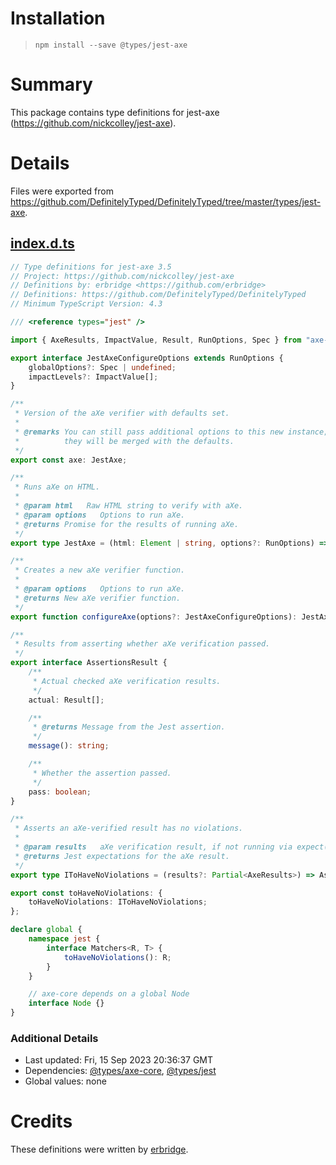 # Installation
> `npm install --save @types/jest-axe`

# Summary
This package contains type definitions for jest-axe (https://github.com/nickcolley/jest-axe).

# Details
Files were exported from https://github.com/DefinitelyTyped/DefinitelyTyped/tree/master/types/jest-axe.
## [index.d.ts](https://github.com/DefinitelyTyped/DefinitelyTyped/tree/master/types/jest-axe/index.d.ts)
````ts
// Type definitions for jest-axe 3.5
// Project: https://github.com/nickcolley/jest-axe
// Definitions by: erbridge <https://github.com/erbridge>
// Definitions: https://github.com/DefinitelyTyped/DefinitelyTyped
// Minimum TypeScript Version: 4.3

/// <reference types="jest" />

import { AxeResults, ImpactValue, Result, RunOptions, Spec } from "axe-core";

export interface JestAxeConfigureOptions extends RunOptions {
    globalOptions?: Spec | undefined;
    impactLevels?: ImpactValue[];
}

/**
 * Version of the aXe verifier with defaults set.
 *
 * @remarks You can still pass additional options to this new instance;
 *          they will be merged with the defaults.
 */
export const axe: JestAxe;

/**
 * Runs aXe on HTML.
 *
 * @param html   Raw HTML string to verify with aXe.
 * @param options   Options to run aXe.
 * @returns Promise for the results of running aXe.
 */
export type JestAxe = (html: Element | string, options?: RunOptions) => Promise<AxeResults>;

/**
 * Creates a new aXe verifier function.
 *
 * @param options   Options to run aXe.
 * @returns New aXe verifier function.
 */
export function configureAxe(options?: JestAxeConfigureOptions): JestAxe;

/**
 * Results from asserting whether aXe verification passed.
 */
export interface AssertionsResult {
    /**
     * Actual checked aXe verification results.
     */
    actual: Result[];

    /**
     * @returns Message from the Jest assertion.
     */
    message(): string;

    /**
     * Whether the assertion passed.
     */
    pass: boolean;
}

/**
 * Asserts an aXe-verified result has no violations.
 *
 * @param results   aXe verification result, if not running via expect().
 * @returns Jest expectations for the aXe result.
 */
export type IToHaveNoViolations = (results?: Partial<AxeResults>) => AssertionsResult;

export const toHaveNoViolations: {
    toHaveNoViolations: IToHaveNoViolations;
};

declare global {
    namespace jest {
        interface Matchers<R, T> {
            toHaveNoViolations(): R;
        }
    }

    // axe-core depends on a global Node
    interface Node {}
}

````

### Additional Details
 * Last updated: Fri, 15 Sep 2023 20:36:37 GMT
 * Dependencies: [@types/axe-core](https://npmjs.com/package/@types/axe-core), [@types/jest](https://npmjs.com/package/@types/jest)
 * Global values: none

# Credits
These definitions were written by [erbridge](https://github.com/erbridge).
